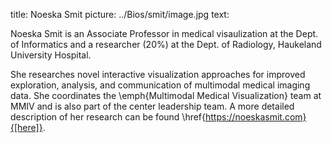 title: Noeska Smit
picture: ../Bios/smit/image.jpg
text:

Noeska Smit is an Associate Professor in medical visaulization at the Dept. of Informatics and a researcher (20\%) at the Dept. of Radiology, Haukeland University Hospital.

She researches novel interactive visualization approaches for improved exploration, analysis, and communication of multimodal medical imaging data. She coordinates the \emph{Multimodal Medical Visualization} team at MMIV and is also part of the center leadership team. A more detailed description of her research can be found \href{https://noeskasmit.com}{[here]}.
